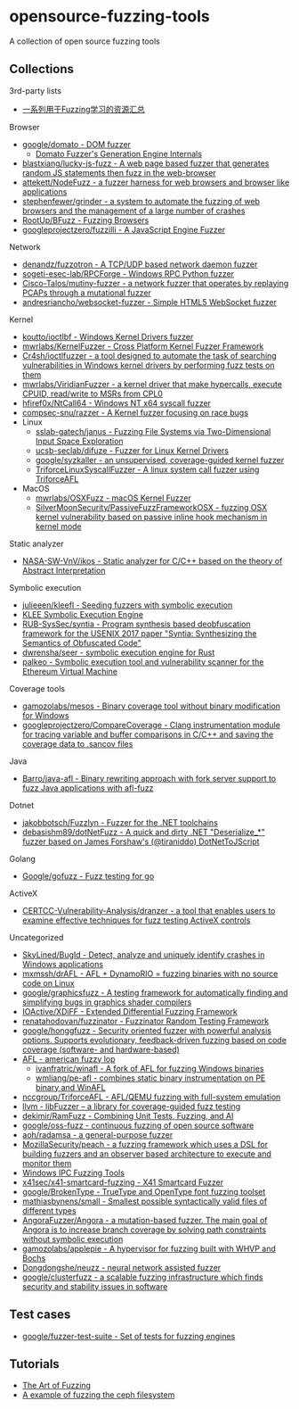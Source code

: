 # opensource-fuzzing-tools

A collection of open source fuzzing tools

## Collections

3rd-party lists

* [一系列用于Fuzzing学习的资源汇总](http://www.freebuf.com/articles/rookie/169413.html)

Browser

* [google/domato - DOM fuzzer](https://github.com/google/domato)
  * [Domato Fuzzer's Generation Engine Internals](https://www.sigpwn.io/blog/2018/4/14/domato-fuzzers-generation-engine-internals)
* [blastxiang/lucky-js-fuzz - A web page based fuzzer that generates random JS statements then fuzz in the web-browser](https://github.com/blastxiang/lucky-js-fuzz)
* [attekett/NodeFuzz - a fuzzer harness for web browsers and browser like applications](https://github.com/attekett/NodeFuzz)
* [stephenfewer/grinder - a system to automate the fuzzing of web browsers and the management of a large number of crashes](https://github.com/stephenfewer/grinder)
* [RootUp/BFuzz - Fuzzing Browsers](https://github.com/RootUp/BFuzz)
* [googleprojectzero/fuzzilli - A JavaScript Engine Fuzzer](https://github.com/googleprojectzero/fuzzilli)

Network

* [denandz/fuzzotron - A TCP/UDP based network daemon fuzzer](https://github.com/denandz/fuzzotron)
* [sogeti-esec-lab/RPCForge - Windows RPC Python fuzzer](https://github.com/sogeti-esec-lab/RPCForge)
* [Cisco-Talos/mutiny-fuzzer - a network fuzzer that operates by replaying PCAPs through a mutational fuzzer](https://github.com/Cisco-Talos/mutiny-fuzzer)
* [andresriancho/websocket-fuzzer - Simple HTML5 WebSocket fuzzer](https://github.com/andresriancho/websocket-fuzzer)

Kernel

* [koutto/ioctlbf - Windows Kernel Drivers fuzzer](https://github.com/koutto/ioctlbf)
* [mwrlabs/KernelFuzzer - Cross Platform Kernel Fuzzer Framework](https://github.com/mwrlabs/KernelFuzzer)
* [Cr4sh/ioctlfuzzer - a tool designed to automate the task of searching vulnerabilities in Windows kernel drivers by performing fuzz tests on them](https://github.com/Cr4sh/ioctlfuzzer)
* [mwrlabs/ViridianFuzzer - a kernel driver that make hypercalls, execute CPUID, read/write to MSRs from CPL0](https://github.com/mwrlabs/ViridianFuzzer)
* [hfiref0x/NtCall64 - Windows NT x64 syscall fuzzer](https://github.com/hfiref0x/NtCall64)
* [compsec-snu/razzer - A Kernel fuzzer focusing on race bugs](https://github.com/compsec-snu/razzer)
* Linux
  * [sslab-gatech/janus - Fuzzing File Systems via Two-Dimensional Input Space Exploration](https://github.com/sslab-gatech/janus)
  * [ucsb-seclab/difuze - Fuzzer for Linux Kernel Drivers](https://github.com/ucsb-seclab/difuze)
  * [google/syzkaller - an unsupervised, coverage-guided kernel fuzzer](https://github.com/google/syzkaller/)
  * [TriforceLinuxSyscallFuzzer - A linux system call fuzzer using TriforceAFL](https://github.com/nccgroup/TriforceLinuxSyscallFuzzer)
* MacOS
  * [mwrlabs/OSXFuzz - macOS Kernel Fuzzer](https://github.com/mwrlabs/OSXFuzz)
  * [SilverMoonSecurity/PassiveFuzzFrameworkOSX - fuzzing OSX kernel vulnerability based on passive inline hook mechanism in kernel mode](https://github.com/SilverMoonSecurity/PassiveFuzzFrameworkOSX)

Static analyzer

* [NASA-SW-VnV/ikos - Static analyzer for C/C++ based on the theory of Abstract Interpretation](https://github.com/NASA-SW-VnV/ikos)

Symbolic execution

* [julieeen/kleefl - Seeding fuzzers with symbolic execution](https://github.com/julieeen/kleefl)
* [KLEE Symbolic Execution Engine](http://klee.github.io/)
* [RUB-SysSec/syntia - Program synthesis based deobfuscation framework for the USENIX 2017 paper "Syntia: Synthesizing the Semantics of Obfuscated Code"](https://github.com/RUB-SysSec/syntia)
* [dwrensha/seer - symbolic execution engine for Rust](https://github.com/dwrensha/seer)
* [palkeo - Symbolic execution tool and vulnerability scanner for the Ethereum Virtual Machine](https://github.com/palkeo/pakala)

Coverage tools

* [gamozolabs/mesos - Binary coverage tool without binary modification for Windows](https://github.com/gamozolabs/mesos)
* [googleprojectzero/CompareCoverage - Clang instrumentation module for tracing variable and buffer comparisons in C/C++ and saving the coverage data to .sancov files](https://github.com/googleprojectzero/CompareCoverage)

Java

* [Barro/java-afl - Binary rewriting approach with fork server support to fuzz Java applications with afl-fuzz](https://github.com/Barro/java-afl)

Dotnet

* [jakobbotsch/Fuzzlyn - Fuzzer for the .NET toolchains](https://github.com/jakobbotsch/Fuzzlyn)
* [debasishm89/dotNetFuzz - A quick and dirty .NET "Deserialize_*" fuzzer based on James Forshaw's (@tiraniddo) DotNetToJScript](https://github.com/debasishm89/dotNetFuzz)

Golang

* [Google/gofuzz - Fuzz testing for go](https://github.com/Google/gofuzz)

ActiveX

* [CERTCC-Vulnerability-Analysis/dranzer - a tool that enables users to examine effective techniques for fuzz testing ActiveX controls](https://github.com/CERTCC-Vulnerability-Analysis/dranzer)

Uncategorized

* [SkyLined/BugId - Detect, analyze and uniquely identify crashes in Windows applications](https://github.com/SkyLined/BugId)
* [mxmssh/drAFL - AFL + DynamoRIO = fuzzing binaries with no source code on Linux](https://github.com/mxmssh/drAFL)
* [google/graphicsfuzz - A testing framework for automatically finding and simplifying bugs in graphics shader compilers](https://github.com/google/graphicsfuzz)
* [IOActive/XDiFF - Extended Differential Fuzzing Framework](https://github.com/IOActive/XDiFF)
* [renatahodovan/fuzzinator - Fuzzinator Random Testing Framework](https://github.com/renatahodovan/fuzzinator)
* [google/honggfuzz - Security oriented fuzzer with powerful analysis options. Supports evolutionary, feedback-driven fuzzing based on code coverage (software- and hardware-based)](https://github.com/google/honggfuzz)
* [AFL - american fuzzy lop](http://lcamtuf.coredump.cx/afl/)
  * [ivanfratric/winafl - A fork of AFL for fuzzing Windows binaries](https://github.com/ivanfratric/winafl)
  * [wmliang/pe-afl - combines static binary instrumentation on PE binary and WinAFL](https://github.com/wmliang/pe-afl)
* [nccgroup/TriforceAFL - AFL/QEMU fuzzing with full-system emulation](https://github.com/nccgroup/TriforceAFL)
* [llvm - libFuzzer – a library for coverage-guided fuzz testing](http://llvm.org/docs/LibFuzzer.html)
* [dekimir/RamFuzz - Combining Unit Tests, Fuzzing, and AI](https://github.com/dekimir/RamFuzz)
* [google/oss-fuzz - continuous fuzzing of open source software](https://github.com/google/oss-fuzz)
* [aoh/radamsa - a general-purpose fuzzer](https://github.com/aoh/radamsa)
* [MozillaSecurity/peach - a fuzzing framework which uses a DSL for building fuzzers and an observer based architecture to execute and monitor them](https://github.com/MozillaSecurity/peach)
* [Windows IPC Fuzzing Tools](https://www.nccgroup.trust/us/about-us/resources/windows-ipc-fuzzing-tools/)
* [x41sec/x41-smartcard-fuzzing - X41 Smartcard Fuzzer](https://github.com/x41sec/x41-smartcard-fuzzing)
* [google/BrokenType - TrueType and OpenType font fuzzing toolset](https://github.com/google/BrokenType)
* [mathiasbynens/small - Smallest possible syntactically valid files of different types](https://github.com/mathiasbynens/small)
* [AngoraFuzzer/Angora - a mutation-based fuzzer. The main goal of Angora is to increase branch coverage by solving path constraints without symbolic execution](https://github.com/AngoraFuzzer/Angora)
* [gamozolabs/applepie - A hypervisor for fuzzing built with WHVP and Bochs](https://github.com/gamozolabs/applepie)
* [Dongdongshe/neuzz - neural network assisted fuzzer](https://github.com/Dongdongshe/neuzz)
* [google/clusterfuzz - a scalable fuzzing infrastructure which finds security and stability issues in software](https://github.com/google/clusterfuzz)

## Test cases

* [google/fuzzer-test-suite - Set of tests for fuzzing engines](https://github.com/google/fuzzer-test-suite)

## Tutorials

* [The Art of Fuzzing](https://sec-consult.com/wp-content/uploads/files/vulnlab/the_art_of_fuzzing_slides.pdf)
* [A example of fuzzing the ceph filesystem](https://github.com/hardenedlinux/Debian-GNU-Linux-Profiles/tree/master/docs/harbian_qa/fuzz_testing/syz_for_ceph)



